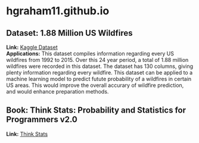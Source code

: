 # hgraham11.github.io

## **Dataset:** 1.88 Million US Wildfires
**Link:** [Kaggle Dataset](https://www.kaggle.com/datasets/rtatman/188-million-us-wildfires)  
**Applications:** This dataset compiles information regarding every US wildfires from 1992 to 2015. Over this 24 year period, a total of 1.88 million wildfires were recorded in this dataset. The dataset has 130 columns, giving plenty information regarding every wildfire. This dataset can be applied to a machine learning model to predict futute probability of a wildfires in certain US areas. This would improve the overall accurary of wildfire prediction, and would enhance preparation methods.

## **Book:** Think Stats: Probability and Statistics for Programmers v2.0
**Link:** [Think Stats](https://greenteapress.com/thinkstats2/thinkstats2.pdf)


